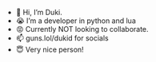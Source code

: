 - 👋 Hi, I’m Duki.
- 😭 I’m a developer in python and lua
- 😡 Currently NOT looking to collaborate.
- 📫 guns.lol/dukid for socials
- 😇 Very nice person!


